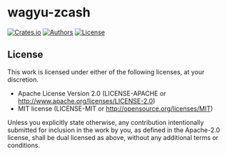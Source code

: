 # wagyu-zcash

[![Crates.io](https://img.shields.io/crates/v/wagyu-zcash.svg?color=neon)](https://crates.io/crates/wagyu-zcash)
[![Authors](https://img.shields.io/badge/authors-Argus-orange.svg)](../AUTHORS)
[![License](https://img.shields.io/badge/license-MIT/Apache--2.0-blue.svg)](./LICENSE-MIT)

## License

This work is licensed under either of the following licenses, at your discretion.

- Apache License Version 2.0 (LICENSE-APACHE or http://www.apache.org/licenses/LICENSE-2.0)
- MIT license (LICENSE-MIT or http://opensource.org/licenses/MIT)

Unless you explicitly state otherwise, any contribution intentionally submitted for inclusion in the work by you,
as defined in the Apache-2.0 license, shall be dual licensed as above, without any additional terms or conditions.
